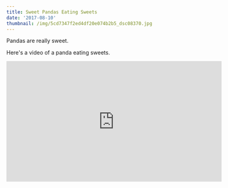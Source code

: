 ```yaml
---
title: Sweet Pandas Eating Sweets
date: '2017-08-10'
thumbnail: /img/5cd7347f2ed4df20e074b2b5_dsc08370.jpg
---
```


Pandas are really sweet.

Here's a video of a panda eating sweets.

<iframe width="560" height="315" src="https://www.youtube.com/embed/4n0xNbfJLR8" frameborder="0" allowfullscreen></iframe>
